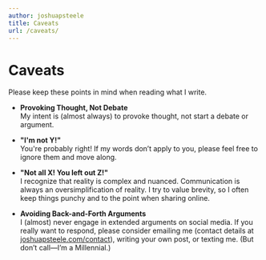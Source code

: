 ```yaml
---
author: joshuapsteele
title: Caveats
url: /caveats/
---
```

# Caveats

Please keep these points in mind when reading what I write.

- **Provoking Thought, Not Debate**  
  My intent is (almost always) to provoke thought, not start a debate or argument.

- **"I'm not Y!"**  
  You're probably right! If my words don’t apply to you, please feel free to ignore them and move along.

- **"Not all X! You left out Z!"**  
  I recognize that reality is complex and nuanced. Communication is always an oversimplification of reality. I try to value brevity, so I often keep things punchy and to the point when sharing online.

- **Avoiding Back-and-Forth Arguments**  
  I (almost) never engage in extended arguments on social media. If you really want to respond, please consider emailing me (contact details at [joshuapsteele.com/contact](/contact/)), writing your own post, or texting me. (But don’t call—I’m a Millennial.)
